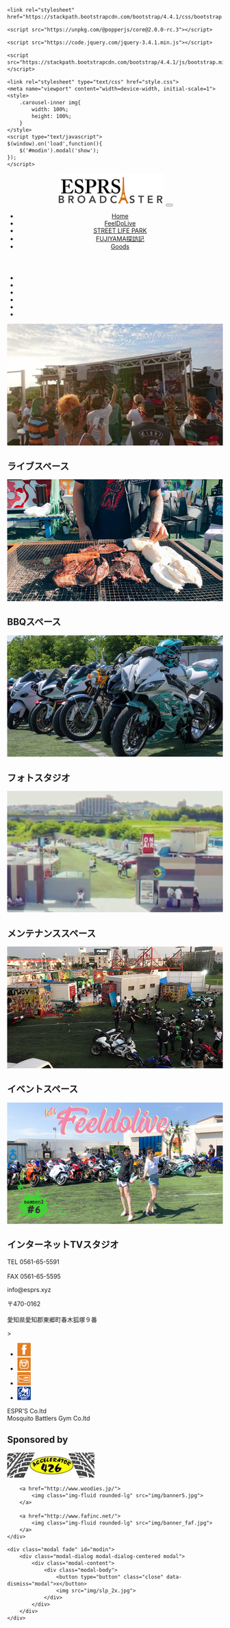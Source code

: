 <!DOCTYPE html>
<html>
<head>
	<title>ESPR'S</title>
	<meta charset="utf-8">
	
<!-- BootStrap -->
	<link rel="stylesheet" href="https://stackpath.bootstrapcdn.com/bootstrap/4.4.1/css/bootstrap.min.css">
<!-- popperjs -->
	<script src="https://unpkg.com/@popperjs/core@2.0.0-rc.3"></script>
<!-- jquery -->
	<script src="https://code.jquery.com/jquery-3.4.1.min.js"></script>
<!-- Bootstrapjs -->
	<script src="https://stackpath.bootstrapcdn.com/bootstrap/4.4.1/js/bootstrap.min.js"></script>
<!-- Style -->
	<link rel="stylesheet" type="text/css" href="style.css">
	<meta name="viewport" content="width=device-width, initial-scale=1">
	<style>
		.carousel-inner img{
			width: 100%;
			height: 100%;
		}
	</style>
	<script type="text/javascript">
    $(window).on('load',function(){
        $('#modin').modal('show');
    });
	</script>
</head>
<body>
<header>
<!-- Navigation -->
	<nav id="nabi" class="navbar navbar-expand-sm navbar-dark sticky-top">
		<a class="navbar-brand">
			<img class="img-fluid" src="img/esprs3.png" alt="ESPR'S">
		</a>
		<button class="navbar-toggler" type="button" data-toggle="collapse" data-target="#naabiba">
			<span class="navbar-toggler-icon"></span>
		</button>
		<div class="collapse navbar-collapse justify-content-center" id="naabiba">
			<ul class="navbar-nav">
				<li class="nav-item">
					<a class="nav-link" href="#">Home</a>
				</li>
				<li class="nav-item">
					<a class="nav-link" href="#">FeelDoLive</a>					
				</li>
				<li class="nav-item">
					<a class="nav-link" href="#">STREET LIFE PARK</a>					
				</li>
				<li class="nav-item">
					<a class="nav-link" href="#">FUJIYAMA探訪記</a>					
				</li>
				<li class="nav-item">
					<a class="nav-link" href="#">Goods</a>					
				</li>
			</ul> 			
		</div>
	</nav>
</header>
<!-- Center -->
	<div class="container">
		<div id="cent" class="carousel slide" data-ride="carousel">
<!-- Indicators -->
			<ul class="carousel-indicators">
				<li data-target="#cent" data-slide-to="0" class="active"></li>			
				<li data-target="#cent" data-slide-to="1"></li>		
				<li data-target="#cent" data-slide-to="2"></li>
				<li data-target="#cent" data-slide-to="3"></li>
				<li data-target="#cent" data-slide-to="4"></li>
				<li data-target="#cent" data-slide-to="5"></li>
			</ul>
<!-- Slides -->
			<div id="caru" class="carousel-inner rounded-lg">
				<div class="carousel-item active">
					<img src="img/ousside.jpeg">
					<div class="carousel-caption LetCar">
						<h2>ライブスペース</h2>
					</div>
				</div>
				<div class="carousel-item">
					<img src="img/meat2.jpg">
					<div class="carousel-caption LetCar">
						<h2>BBQスペース</h2>
					</div>
				</div>
				<div class="carousel-item">
					<img src="img/event2.jpg">
					<div class="carousel-caption LetCar">
						<h2>フォトスタジオ</h2>
					</div>
				</div>
				<div class="carousel-item">
					<img src="img/spl22.jpg">
					<div class="carousel-caption LetCar">
						<h2>メンテナンススペース</h2>
					</div>
				</div>
				<div class="carousel-item">
					<img src="img/cent2.jpg">
					<div class="carousel-caption LetCar">
						<h2>イベントスペース</h2>
					</div>
				</div>
				<div class="carousel-item">
					<img src="img/tvstudio.jpg">
					<div class="carousel-caption LetCar">
					<h2>インターネットTVスタジオ</h2>
					</div>
				</div>
			</div>
<!-- C/Controls -->
			<a class="carousel-control-prev" href="#cent" data-slide="prev">
				<span class="carousel-control-prev-icon"></span>
			</a>
			<a class="carousel-control-next" href="#cent" data-slide="next">
				<span class="carousel-control-next-icon"></span>
			</a>
		</div>
	</div>
<!-- Contact -->
	<div class="contatainer">
		<div id=contactus class="card-deck text-center">
			<div class="card">
				<p class="card-text">TEL 0561-65-5591 <br><br> FAX 0561-65-5595</p>
			</div>
			<div class="card">
				<p class="card-text">info@esprs.xyz<br> </p>
			</div>
			<div class="card">
				<p class="card-text">〒470-0162 <br><br> 愛知県愛知郡東郷町春木狐塚９番</p>
			</div>
		</div>
	</div>
<!-- Footer-->>
	<div id="foot" class="container-fluid">
		<nav class="navbar navbar-expand-sm">
			<ul class="navbar-nav">
				<li class="nav-item">
					<a class="nav-link" href="https://www.facebook.com/ESPRSbroadcaster/">
						<img src="img/face.png">
					</a>
				</li>
				<li class="nav-item">
					<a class="nav-link" href="https://www.instagram.com/esprs.broadcaster/">
						<img src="img/insta.png">
					</a>
				</li>
				<li class="nav-item">
					<a class="nav-link" href="https://www.youtube.com/channel/UCGs8s8bwd2EqqcNRm4laufA">
						<img src="img/utub.png">
					</a>
				</li>
				<li class="nav-item">
					<a class="nav-link" href="https://freshlive.tv/esprs">
						<img src="img/abema.jpg">
					</a>
				</li>
			</ul>			
			<div class="ml-auto">									
				<span class="navbar-text ">
					ESPR'S Co.ltd <br>
				</span>
				<span class="navbar-text">
					Mosquito Battlers Gym Co.ltd
				</span>		
			</div>		
		</nav>
	</div>
<!-- SPONSORS -->
	<div id="sponsors" class="text-center">
		<h2>Sponsored by</h2>
		<a href="http://www.accel426.jp/">
			<img class="img-fluid rounded-lg" src="img/banner8.jpg">
		</a>

		<a href="http://www.woodies.jp/">
			<img class="img-fluid rounded-lg" src="img/banner5.jpg">
		</a>

		<a href="http://www.fafinc.net/">
			<img class="img-fluid rounded-lg" src="img/banner_faf.jpg">
		</a>
	</div>	
<!-- Modal -->
	<div class="modal fade" id="modin">
		<div class="modal-dialog modal-dialog-centered modal">
			<div class="modal-content">
				<div class="modal-body">
					<button type="button" class="close" data-dismiss="modal">x</button>
					<img src="img/slp_2x.jpg">
				</div>				
			</div>
		</div>		
	</div>
</body>
</html>
